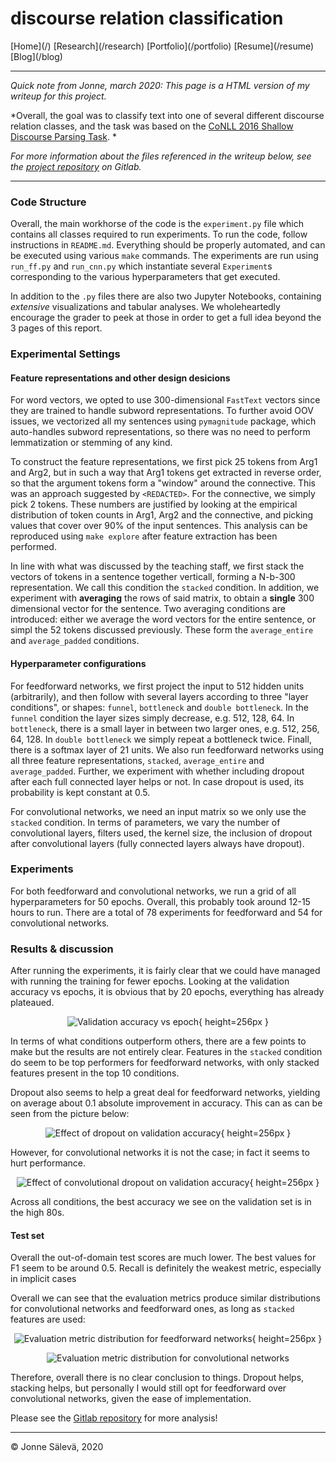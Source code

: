 # discourse relation classification

</div>

<thead>

<tr>

  <td>[Home](/)</td>

  <td>[Research](/research)</td>

  <td>[Portfolio](/portfolio)</td>

  <td>[Resume](/resume)</td>

  <td>[Blog](/blog)</td>

</tr>

</thead>

---

*Quick note from Jonne, march 2020: This page is a HTML version of my writeup for this project.*

*Overall, the goal was to classify text into one of several different discourse relation classes, and the task was based on the [CoNLL 2016 Shallow Discourse Parsing Task](https://www.cs.brandeis.edu/~clp/conll16st/). *

*For more information about the files referenced in the writeup below, see the [project repository](https://gitlab.com/jonnesaleva/discourse-relation-classification) on Gitlab.*

---

### Code Structure

Overall, the main workhorse of the code is the `experiment.py` file which contains all classes required to run experiments. To run the code, follow instructions in `README.md`. Everything should be properly automated, and can be executed using various `make` commands. The experiments are run using `run_ff.py` and `run_cnn.py` which instantiate several `Experiment`s corresponding to the various hyperparameters that get executed.

In addition to the `.py` files there are also two Jupyter Notebooks, containing _extensive_ visualizations and tabular analyses. We wholeheartedly encourage the grader to peek at those in order to get a full idea beyond the 3 pages of this report.

### Experimental Settings

#### Feature representations and other design desicions
For word vectors, we opted to use 300-dimensional `FastText` vectors since they are trained to handle subword representations. To further avoid OOV issues, we vectorized all my sentences using `pymagnitude` package, which auto-handles subword representations, so there was no need to perform lemmatization or stemming of any kind.

To construct the feature representations, we first pick 25 tokens from Arg1 and Arg2, but in such a way that Arg1 tokens get extracted in reverse order, so that the argument tokens form a "window" around the connective. This was an approach suggested by `<REDACTED>`. For the connective, we simply pick 2 tokens. These numbers are justified by looking at the empirical distribution of token counts in Arg1, Arg2 and the connective, and picking values that cover over 90% of the input sentences. This analysis can be reproduced using `make explore` after feature extraction has been performed.

In line with what was discussed by the teaching staff, we first stack the vectors of tokens in a sentence together verticall, forming a N-b-300 representation. We call this condition the `stacked` condition. In addition, we experiment with **averaging** the rows of said matrix, to obtain a **single** 300 dimensional vector for the sentence. Two averaging conditions are introduced: either we average the word vectors for the entire sentence, or simpl the 52 tokens discussed previously. These form the `average_entire` and `average_padded` conditions.

#### Hyperparameter configurations
For feedforward networks, we first project the input to 512 hidden units (arbitrarily), and then follow with several layers according to three "layer conditions", or shapes: `funnel`, `bottleneck` and `double bottleneck`. In the `funnel` condition the layer sizes simply decrease, e.g. 512, 128, 64. In `bottleneck`, there is a small layer in between two larger ones, e.g. 512, 256, 64, 128. In `double bottleneck` we simply repeat a bottleneck twice. Finall, there is a softmax layer of 21 units. We also run feedforward networks using all three feature representations, `stacked`, `average_entire` and `average_padded`. Further, we experiment with whether including dropout after each full connected layer helps or not. In case dropout is used, its probability is kept constant at 0.5. 

For convolutional networks, we need an input matrix so we only use the `stacked` condition. In terms of parameters, we vary the number of convolutional layers, filters used, the kernel size, the inclusion of dropout after convolutional layers (fully connected layers always have dropout).

### Experiments

For both feedforward and convolutional networks, we run a grid of all hyperparameters for 50 epochs. Overall, this probably took around 12-15 hours to run. There are a total of 78 experiments for feedforward and 54 for convolutional networks.

### Results & discussion

After running the experiments, it is fairly clear that we could have managed with running the training for fewer epochs. Looking at the validation accuracy vs epochs, it is obvious that by 20 epochs, everything has already plateaued. 

<center>

![Validation accuracy vs epoch](../static/img/val_acc_vs_epoch.png){ height=256px }

</center>

In terms of what conditions outperform others, there are a few points to make but the results are not entirely clear. Features in the `stacked` condition do seem to be top performers for feedforward networks, with only stacked features present in the top 10 conditions.

Dropout also seems to help a great deal for feedforward networks, yielding on average about 0.1 absolute improvement in accuracy. This can as can be seen from the picture below:

<center>

![Effect of dropout on validation accuracy](../static/img/dropout_validation_treatment_effect_feedforward.png){ height=256px }

</center>

However, for convolutional networks it is not the case; in fact it seems to hurt performance. 

<center>

![Effect of convolutional dropout on validation accuracy](../static/img/dropout_validation_treatment_effect_val_conv.png){ height=256px }

</center>

Across all conditions, the best accuracy we see on the validation set is in the high 80s.

#### Test set
Overall the out-of-domain test scores are much lower. The best values for F1 seem to be around 0.5. Recall is definitely the weakest metric, especially in implicit cases

Overall we can see that the evaluation metrics produce similar distributions for convolutional networks and feedforward ones, as long as `stacked` features are used:

<center>

![Evaluation metric distribution for feedforward networks](../static/img/evaluation_metrics_feedforward_stacked.png){ height=256px }

![Evaluation metric distribution for convolutional networks](../static/img/evaluation_metrics_convolutional.png)

</center>

Therefore, overall there is no clear conclusion to things. Dropout helps, stacking helps, but personally I would still opt for feedforward over convolutional networks, given the ease of implementation. 

Please see the [Gitlab repository](https://gitlab.com/jonnesaleva/discourse-relation-classification) for more analysis!

---

<tfoot>

<tr>

  <td>© Jonne Sälevä, 2020</td>

</tr>

</tfoot>
